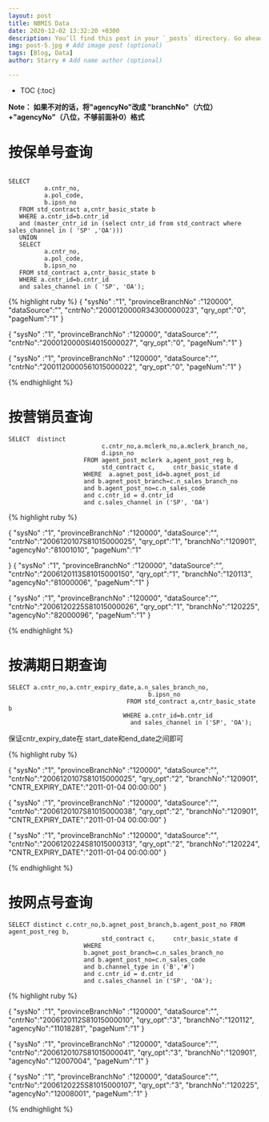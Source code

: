 ```yaml
---
layout: post
title: NBMIS Data
date: 2020-12-02 13:32:20 +0300
description: You’ll find this post in your `_posts` directory. Go ahead and edit it and re-build the site to see your changes. # Add post description (optional)
img: post-5.jpg # Add image post (optional)
tags: [Blog, Data]
author: Starry # Add name author (optional)

---
```


* TOC
{:toc}



**Note： 如果不对的话，将"agencyNo"改成 "branchNo"（六位）+"agencyNo"（八位，不够前面补0）格式**



# 按保单号查询

```
                     
SELECT
          a.cntr_no,
          a.pol_code,
          b.ipsn_no
   FROM std_contract a,cntr_basic_state b
   WHERE a.cntr_id=b.cntr_id
   and (master_cntr_id in (select cntr_id from std_contract where  sales_channel in ( 'SP' ,'OA')))
   UNION
   SELECT
          a.cntr_no,
          a.pol_code,
          b.ipsn_no
   FROM std_contract a,cntr_basic_state b
   WHERE a.cntr_id=b.cntr_id
   and sales_channel in ( 'SP', 'OA');
```
{% highlight ruby %}
{
"sysNo" :"1",
"provinceBranchNo" :"120000",
"dataSource":"",
"cntrNo":"2000120000R34300000023",
"qry_opt":"0",
"pageNum":"1"
}

{
"sysNo" :"1",
"provinceBranchNo" :"120000",
"dataSource":"",
"cntrNo":"2000120000SI4015000027",
"qry_opt":"0",
"pageNum":"1"
}

{
"sysNo" :"1",
"provinceBranchNo" :"120000",
"dataSource":"",
"cntrNo":"2001120000561015000022",
"qry_opt":"0",
"pageNum":"1"
}

{% endhighlight %}


# 按营销员查询

```
SELECT  distinct
                          c.cntr_no,a.mclerk_no,a.mclerk_branch_no,
                          d.ipsn_no
                     FROM agent_post_mclerk a,agent_post_reg b,
                          std_contract c,     cntr_basic_state d
                     WHERE  a.agnet_post_id=b.agnet_post_id
                     and b.agnet_post_branch=c.n_sales_branch_no
                     and b.agent_post_no=c.n_sales_code
                     and c.cntr_id = d.cntr_id
                     and c.sales_channel in ('SP', 'OA')
```

{% highlight ruby %}

{
"sysNo" :"1",
"provinceBranchNo" :"120000",
"dataSource":"",
"cntrNo":"2006120107S81015000025",
"qry_opt":"1",
"branchNo":"120901",
"agencyNo":"81001010",
"pageNum":"1"

}
{
"sysNo" :"1",
"provinceBranchNo" :"120000",
"dataSource":"",
"cntrNo":"2006120113S81015000150",
"qry_opt":"1",
"branchNo":"120113",
"agencyNo":"81000006",
"pageNum":"1"
}

{
"sysNo" :"1",
"provinceBranchNo" :"120000",
"dataSource":"",
"cntrNo":"2006120225S81015000026",
"qry_opt":"1",
"branchNo":"120225",
"agencyNo":"82000096",
"pageNum":"1"
}

{% endhighlight %}

# 按满期日期查询

```
SELECT a.cntr_no,a.cntr_expiry_date,a.n_sales_branch_no,
                                       b.ipsn_no
                                 FROM std_contract a,cntr_basic_state b
                                WHERE a.cntr_id=b.cntr_id
                                  and sales_channel in ('SP', 'OA');
```

保证cntr_expiry_date在 start_date和end_date之间即可

{% highlight ruby %}

{
"sysNo" :"1",
"provinceBranchNo" :"120000",
"dataSource":"",
"cntrNo":"2006120107S81015000025",
"qry_opt":"2",
"branchNo":"120901",
"CNTR_EXPIRY_DATE":"2011-01-04 00:00:00"
}

{
"sysNo" :"1",
"provinceBranchNo" :"120000",
"dataSource":"",
"cntrNo":"2006120107S81015000038",
"qry_opt":"2",
"branchNo":"120901",
"CNTR_EXPIRY_DATE":"2011-01-04 00:00:00"
}

{
"sysNo" :"1",
"provinceBranchNo" :"120000",
"dataSource":"",
"cntrNo":"2006120224S81015000313",
"qry_opt":"2",
"branchNo":"120224",
"CNTR_EXPIRY_DATE":"2011-01-04 00:00:00"
}

{% endhighlight %}

# 按网点号查询

```
SELECT distinct c.cntr_no,b.agnet_post_branch,b.agent_post_no FROM agent_post_reg b,
                          std_contract c,     cntr_basic_state d
                     WHERE 
                     b.agnet_post_branch=c.n_sales_branch_no
                     and b.agent_post_no=c.n_sales_code
                     and b.channel_type in ('B','#')
                     and c.cntr_id = d.cntr_id
                     and c.sales_channel in ('SP', 'OA');
```
{% highlight ruby %}

{
"sysNo" :"1",
"provinceBranchNo" :"120000",
"dataSource":"",
"cntrNo":"2006120112S81015000010",
"qry_opt":"3",
"branchNo":"120112",
"agencyNo":"11018281",
"pageNum":"1"
}

{
"sysNo" :"1",
"provinceBranchNo" :"120000",
"dataSource":"",
"cntrNo":"2006120107S81015000041",
"qry_opt":"3",
"branchNo":"120901",
"agencyNo":"12007004",
"pageNum":"1"
}

{
"sysNo" :"1",
"provinceBranchNo" :"120000",
"dataSource":"",
"cntrNo":"2006120225S81015000107",
"qry_opt":"3",
"branchNo":"120225",
"agencyNo":"12008001",
"pageNum":"1"
}

{% endhighlight %}